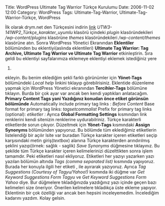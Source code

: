 Title: WordPress Ultimate Tag Warrior Türkçe Kurulumu
Date: 2006-11-02 12:00
Category: WordPress
Tags: Ultimate-Tag-Warrior, Ultimate-Tag-Warrior-Türkçe, WordPress

İlk olarak drym.net den Türkçesini indirin [link][]
*UTW3-141WP2_Türkçe_karakter_uyumlu* klasörü içindeki *plugin*
klasöründekileri */wp-content/plugins* klasörüne *themes*
klasöründekileri */wp-content/themes* klasörüne atın. <!--more--> Sonra
WordPress Yönetici Ekranından **Eklentiler** bölümünden bu
eklentiyi(aslında eklentileri) **Ultimate Tag Warrior: Tag Archive,
Ultimate Tag Warrior ve Ultimate Tag Warrior** etkinleştirin. Sıra geldi
bu eklentiyi sayfalarımıza eklemeye eklentiyi eklemek istediğiniz yere

1.  

ekleyin. Bu benim eklediğim şekli farklı görünümler için **Yönet-Tags**
bölümündeki *Local help* linkini tıklayıp görebilrisiniz. Eklentide
düzenleme yapmak için WordPress Yönetici ekranından **Tercihler-Tags**
bölümüne tıklayın. Burda bir çok ayar var ancak ben kendi yaptıkları
anlatacağım. **Primary Content Tags yani Yazdığınız konudan önce etiket
görünsün bölümünde** Automatically include primary tag links : *Before
Content* Base format for primary tag links: *tagsetcommalist* Prefix for
primary tag links (optional): *etiketler :* Ayrıca **Global Formatting
Settings** kısmından link renklerini kendi sitenizin renklerine
uydurabilriniz. Türkçe karakterli etiketlerde sorun çıkıyor. Düzeltmek
için **Yönet-Tags** kısmındaki **Assign Synonyms** bölümünden yapıyoruz.
Bu bölümde tüm eklediğimiz etiketlerin listelendiği bir açılır lsite var
buradan Türkçe karakter içeren etiketleri seçip karşısındaki metin
giriş(*textbox*) alanına Türkçe karakterden arındırılmış şeklini
yazıp(örnek: sağlık - saglik) *Save Synonyms* düğmesine tıklayınız. Bu
şekilde tüm Türkçe karakter içeren kelimelerinizi düzelttikten sonra
işlem tamamdır. Peki etiketleri nasıl ekliyoruz. Etiketleri her yazıyı
yazarken yazı yazılan bölümün altında *Tags (comma separated list)*
kısmında yapıyoruz. Burada her konuyla ilgili her etiketi , ile ayırarak
yazıyoruz. Ayrıca *Tag Suggestions (Courtesy of Tagyu/Yahoo!)* kısmında
iki düğme var *Get Keyword Suggestions Form Tagyu* ve *Get Keyword
Suggestions Form Yahoo* diye. Bur düğmelere tıkladığınızda yazdığınız
yazı içinde geçen bazı kelimeleri size öneriyor. Önerilen kelimelere
tıkladıkça üste ekleme yapıyor. Eklentinin bir çok özelliği var ancak
ben hepsini inceleyemedim. İncelediğim kadarını yazdım. Kolay gelsin.

</p>

  [link]: http://www.dmry.net/wp-dosyalar/yuklenen/UTW3-141WP2_Turkce_karakter_uyumlu.rar
